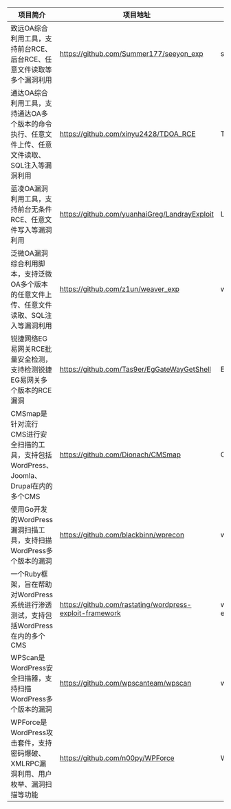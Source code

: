 | 项目简介 | 项目地址 | 项目名称 |
| -------- | -------- | -------- |
| 致远OA综合利用工具，支持前台RCE、后台RCE、任意文件读取等多个漏洞利用 | https://github.com/Summer177/seeyon_exp | seeyon_exp |
| 通达OA综合利用工具，支持通达OA多个版本的命令执行、任意文件上传、任意文件读取、SQL注入等漏洞利用 | https://github.com/xinyu2428/TDOA_RCE | TDOA_RCE |
| 蓝凌OA漏洞利用工具，支持前台无条件RCE、任意文件写入等漏洞利用 | https://github.com/yuanhaiGreg/LandrayExploit | LandrayExploit |
| 泛微OA漏洞综合利用脚本，支持泛微OA多个版本的任意文件上传、任意文件读取、SQL注入等漏洞利用 | https://github.com/z1un/weaver_exp | weaver_exp |
| 锐捷网络EG易网关RCE批量安全检测，支持检测锐捷EG易网关多个版本的RCE漏洞 | https://github.com/Tas9er/EgGateWayGetShell | EgGateWayGetShell |
| CMSmap是针对流行CMS进行安全扫描的工具，支持包括WordPress、Joomla、Drupal在内的多个CMS | https://github.com/Dionach/CMSmap | CMSmap |
| 使用Go开发的WordPress漏洞扫描工具，支持扫描WordPress多个版本的漏洞 | https://github.com/blackbinn/wprecon | wprecon |
| 一个Ruby框架，旨在帮助对WordPress系统进行渗透测试，支持包括WordPress在内的多个CMS | https://github.com/rastating/wordpress-exploit-framework | wordpress-exploit-framework |
| WPScan是WordPress安全扫描器，支持扫描WordPress多个版本的漏洞 | https://github.com/wpscanteam/wpscan | wpscan |
| WPForce是WordPress攻击套件，支持密码爆破、XMLRPC漏洞利用、用户枚举、漏洞扫描等功能 | https://github.com/n00py/WPForce | WPForce |